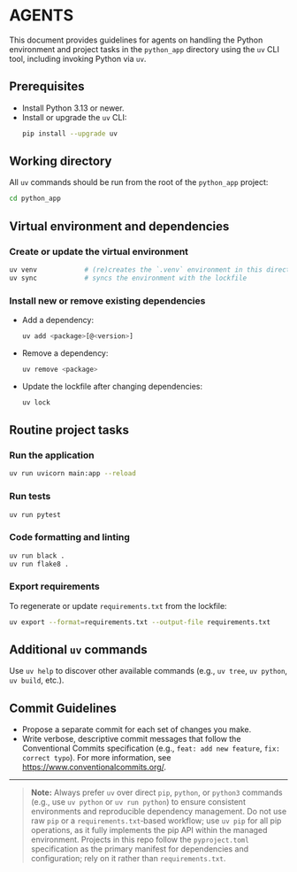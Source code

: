 # AGENTS

This document provides guidelines for agents on handling the Python environment and project tasks
in the `python_app` directory using the `uv` CLI tool, including invoking Python via `uv`.

## Prerequisites

- Install Python 3.13 or newer.
- Install or upgrade the `uv` CLI:
  ```bash
  pip install --upgrade uv
  ```

## Working directory

All `uv` commands should be run from the root of the `python_app` project:

```bash
cd python_app
```

## Virtual environment and dependencies

### Create or update the virtual environment

```bash
uv venv            # (re)creates the `.venv` environment in this directory
uv sync            # syncs the environment with the lockfile
```

### Install new or remove existing dependencies

- Add a dependency:
  ```bash
  uv add <package>[@<version>]
  ```
- Remove a dependency:
  ```bash
  uv remove <package>
  ```
- Update the lockfile after changing dependencies:
  ```bash
  uv lock
  ```

## Routine project tasks

### Run the application

```bash
uv run uvicorn main:app --reload
```

### Run tests

```bash
uv run pytest
```

### Code formatting and linting

```bash
uv run black .
uv run flake8 .
```

### Export requirements

To regenerate or update `requirements.txt` from the lockfile:

```bash
uv export --format=requirements.txt --output-file requirements.txt
```

## Additional `uv` commands

Use `uv help` to discover other available commands (e.g., `uv tree`, `uv python`, `uv build`, etc.).

## Commit Guidelines

- Propose a separate commit for each set of changes you make.
- Write verbose, descriptive commit messages that follow the Conventional Commits specification (e.g., `feat: add new feature`, `fix: correct typo`). For more information, see https://www.conventionalcommits.org/.

---

> **Note:** Always prefer `uv` over direct `pip`, `python`, or `python3` commands (e.g., use `uv python` or `uv run python`) to ensure consistent environments and reproducible dependency management.
> Do not use raw `pip` or a `requirements.txt`‑based workflow; use `uv pip` for all pip operations, as it fully implements the pip API within the managed environment.
> Projects in this repo follow the `pyproject.toml` specification as the primary manifest for dependencies and configuration; rely on it rather than `requirements.txt`.
